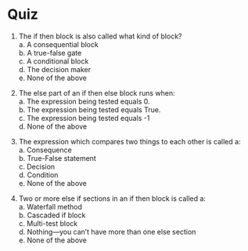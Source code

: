 # Quiz

1. The if then block is also called what kind of block?\
a. A consequential block\
b. A true-false gate\
c. A conditional block\
d. The decision maker\
e. None of the above
1. The else part of an if then else block runs when:\
a. The expression being tested equals 0.\
b. The expression being tested equals True.\
c. The expression being tested equals -1\
d. None of the above
1. The expression which compares two things to each other is called a:\
a. Consequence\
b. True-False statement\
c. Decision\
d. Condition\
e. None of the above

1. Two or more else if sections in an if then block is called a:\
a. Waterfall method\
b. Cascaded if block\
c. Multi-test block\
d. Nothing—you can’t have more than one else section\
e. None of the above
